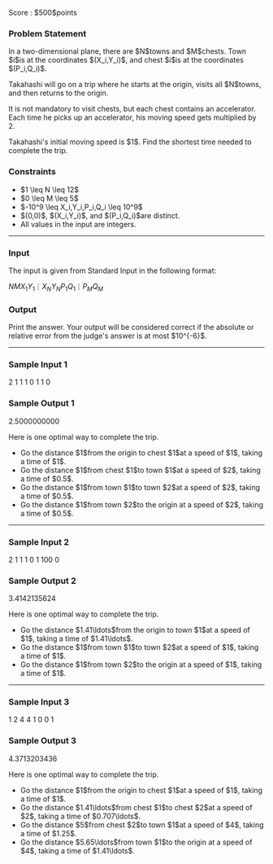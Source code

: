 
<div>

<span>

<span>

<p>
Score : $500$points
</p>

<div>

<section>

### **Problem Statement**

<p>
In a two-dimensional plane, there are $N$towns and $M$chests. Town $i$is at the coordinates $(X_i,Y_i)$, and chest $i$is at the coordinates $(P_i,Q_i)$.
</p>

<p>
Takahashi will go on a trip where he starts at the origin, visits all $N$towns, and then returns to the origin.

It is not mandatory to visit chests, but each chest contains an accelerator. Each time he picks up an accelerator, his moving speed gets multiplied by $2$.
</p>

<p>
Takahashi's initial moving speed is $1$. Find the shortest time needed to complete the trip.
</p>

</section>

</div>

<div>

<section>

### **Constraints**

<ul>

<li>
$1 \leq N \leq 12$
</li>

<li>
$0 \leq M \leq 5$
</li>

<li>
$-10^9 \leq X_i,Y_i,P_i,Q_i \leq 10^9$
</li>

<li>
$(0,0)$, $(X_i,Y_i)$, and $(P_i,Q_i)$are distinct.
</li>

<li>
All values in the input are integers.
</li>

</ul>

</section>

</div>

---

<div>

<div>

<section>

### **Input**

<p>
The input is given from Standard Input in the following format:
</p>

<div>

$N$$M$$X_1$$Y_1$$\vdots$$X_N$$Y_N$$P_1$$Q_1$$\vdots$$P_M$$Q_M$
</div>

</section>

</div>

<div>

<section>

### **Output**

<p>
Print the answer. Your output will be considered correct if the absolute or relative error from the judge's answer is at most $10^{-6}$.
</p>

</section>

</div>

</div>

---

<div>

<section>

### **Sample Input 1**

<div>

2 1
1 1
0 1
1 0

</div>

</section>

</div>

<div>

<section>

### **Sample Output 1**

<div>

2.5000000000

</div>

<p>
Here is one optimal way to complete the trip.
</p>

<ul>

<li>
Go the distance $1$from the origin to chest $1$at a speed of $1$, taking a time of $1$.
</li>

<li>
Go the distance $1$from chest $1$to town $1$at a speed of $2$, taking a time of $0.5$.
</li>

<li>
Go the distance $1$from town $1$to town $2$at a speed of $2$, taking a time of $0.5$.
</li>

<li>
Go the distance $1$from town $2$to the origin at a speed of $2$, taking a time of $0.5$.
</li>

</ul>

</section>

</div>

---

<div>

<section>

### **Sample Input 2**

<div>

2 1
1 1
0 1
100 0

</div>

</section>

</div>

<div>

<section>

### **Sample Output 2**

<div>

3.4142135624

</div>

<p>
Here is one optimal way to complete the trip.
</p>

<ul>

<li>
Go the distance $1.41\ldots$from the origin to town $1$at a speed of $1$, taking a time of $1.41\ldots$.
</li>

<li>
Go the distance $1$from town $1$to town $2$at a speed of $1$, taking a time of $1$.
</li>

<li>
Go the distance $1$from town $2$to the origin at a speed of $1$, taking a time of $1$.
</li>

</ul>

</section>

</div>

---

<div>

<section>

### **Sample Input 3**

<div>

1 2
4 4
1 0
0 1

</div>

</section>

</div>

<div>

<section>

### **Sample Output 3**

<div>

4.3713203436

</div>

<p>
Here is one optimal way to complete the trip.
</p>

<ul>

<li>
Go the distance $1$from the origin to chest $1$at a speed of $1$, taking a time of $1$.
</li>

<li>
Go the distance $1.41\ldots$from chest $1$to chest $2$at a speed of $2$, taking a time of $0.707\ldots$.
</li>

<li>
Go the distance $5$from chest $2$to town $1$at a speed of $4$, taking a time of $1.25$.
</li>

<li>
Go the distance $5.65\ldots$from town $1$to the origin at a speed of $4$, taking a time of $1.41\ldots$.
</li>

</ul>

</section>

</div>

</span>

</span>

</div>
